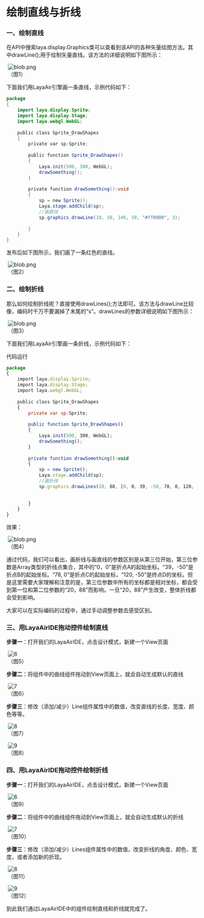 # 绘制直线与折线



### 一、绘制直线

​        在API中搜索laya.display.Graphics类可以查看到该API的各种矢量绘图方法。其中drawLine();用于绘制矢量直线。该方法的详细说明如下图所示：

​	![blob.png](img/1.png)<br/>
​	（图1）

下面我们用LayaAir引擎画一条直线，示例代码如下：

```java
package
{
    import laya.display.Sprite;
    import laya.display.Stage;
    import laya.webgl.WebGL;
     
    public class Sprite_DrawShapes
    {
        private var sp:Sprite;
         
        public function Sprite_DrawShapes()
        {
            Laya.init(500, 300, WebGL);
            drawSomething();
        }
 
        private function drawSomething():void
        {
            sp = new Sprite();
            Laya.stage.addChild(sp);
            //画直线
            sp.graphics.drawLine(10, 58, 146, 58, "#ff0000", 3);
             
        }
    }
}
```

发布后如下图所示，我们画了一条红色的直线。

​	![blob.png](img/2.png)<br/>
​	（图2）



### 二、绘制折线

那么如何绘制折线呢？直接使用drawLines();方法即可。该方法与drawLine比较像，编码时千万不要漏掉了末尾的“s”。drawLines的参数详细说明如下图所示：

​	![blob.png](img/3.png)<br/>
​	（图3）

下面我们用LayaAir引擎画一条折线，示例代码如下：



代码运行

```javascript
package
{
    import laya.display.Sprite;
    import laya.display.Stage;
    import laya.webgl.WebGL;
     
    public class Sprite_DrawShapes
    {
        private var sp:Sprite;
         
        public function Sprite_DrawShapes()
        {
            Laya.init(500, 300, WebGL);
            drawSomething();
        }
 
        private function drawSomething():void
        {
            sp = new Sprite();
            Laya.stage.addChild(sp);
            //画折线
            sp.graphics.drawLines(20, 88, [0, 0, 39, -50, 78, 0, 120, -50], "#ff0000", 3);
         
             
        }
    }
}
```

效果：

​	![blob.png](img/4.png)<br/>
​	（图4）

通过代码，我们可以看出，画折线与画直线的参数区别是从第三位开始，第三位参数是Array类型的折线点集合，其中的“0，0”是折点A的起始坐标。“39，-50”是折点B的起始坐标。“78, 0”是折点C的起始坐标，“120, -50”是终点D的坐标。但是这里需要大家理解和注意的是，第三位参数中所有的坐标都是相对坐标，都会受到第一位和第二位参数的“20，88”而影响。一旦“20，88”产生改变，整体折线都会受到影响。

大家可以在实际编码的过程中，通过手动调整参数去感受区别。



### 三、用LayaAirIDE拖动控件绘制直线

**步骤一**：打开我们的LayaAirIDE，点击设计模式，新建一个View页面

​	![6](img/5.png)<br/>
​   	（图5）  

**步骤二**：将组件中的曲线组件拖动到View页面上，就会自动生成默认的直线

​	![7](img/6.png)<br/>
​   	（图6）  

**步骤三**：修改（添加/减少）Line组件属性中的数值，改变直线的长度、宽度、颜色等等。

​   	![8](img/7.png)<br/>
​   	（图7）  

​   	![9](img/8.png)<br/>
​   	（图8）  



### 四、用LayaAirIDE拖动控件绘制折线

**步骤一**：打开我们的LayaAirIDE，点击设计模式，新建一个View页面

​	![6](img/5.png)<br/>
​   	（图9）  

**步骤二**：将组件中的曲线组件拖动到View页面上，就会自动生成默认的折线

​	![7](img/9.png)<br/>
​   	（图10）  

**步骤三**：修改（添加/减少）Lines组件属性中的数值，改变折线的角度、颜色、宽度，或者添加新的折现。

​   	![8](img/10.png)<br/>
​   	（图11）  

​   	![9](img/11.png)<br/>
​   	（图12）  

到此我们通过LayaAirIDE中的组件绘制直线和折线就完成了。